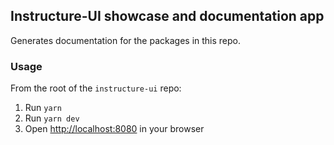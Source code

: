 ## Instructure-UI showcase and documentation app

Generates documentation for the packages in this repo.

### Usage

From the root of the `instructure-ui` repo:

1. Run `yarn`
1. Run `yarn dev`
1. Open [http://localhost:8080](http://localhost:8080) in your browser
